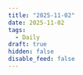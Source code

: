 ```yaml
---
title: "2025-11-02"
date: 2025-11-02
tags:
  - Daily
draft: true
hidden: false
disable_feed: false
---
```


